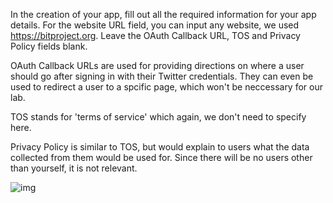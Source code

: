<!--title={Create your Twitter app}-->

In the creation of your app, fill out all the required information for your app details. For the website URL field, you can input any website, we used https://bitproject.org. Leave the OAuth Callback URL, TOS and Privacy Policy fields blank.

OAuth Callback URLs are used for providing directions on where a user should go after signing in with their Twitter credentials. They can even be used to redirect a user to a spcific page, which won't be neccessary for our lab.

TOS stands for 'terms of service' which again, we don't need to specify here.

Privacy Policy is similar to TOS, but would explain to users what the data collected from them would be used for. Since there will be no users other than yourself, it is not relevant.

![img](https://lh6.googleusercontent.com/wCWo0frQNm2aPD3Fv30kMC90DQDk880eGb1KTGrL5I7dOjis95GoVBI2zJJ3tacIz-0ux9HFpgAYeB4Ym_LC2OAPabCMRzGeiRtnVRUbKAqn_PdGyMLunDhZCo_h-4XIysnYivjUwnI)

